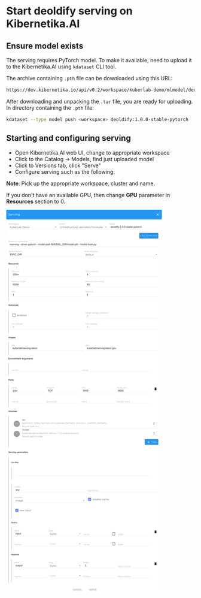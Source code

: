 # Start deoldify serving on Kibernetika.AI

## Ensure model exists

The serving requires PyTorch model. To make it available, need to upload it to
the Kibernetika.AI using `kdataset` CLI tool. 

The archive containing `.pth` file can be downloaded using this URL: 

```bash
https://dev.kibernetika.io/api/v0.2/workspace/kuberlab-demo/mlmodel/deoldify/versions/1.0.0-stable-pytorch/download/model-deoldify-1.0.0-stable-pytorch.tar
```

After downloading and unpacking the `.tar` file, you are ready for uploading.
In directory containing the `.pth` file:

```bash
kdataset --type model push <workspace> deoldify:1.0.0-stable-pytorch
```

## Starting and configuring serving

* Open Kibernetika.AI web UI, change to appropriate workspace
* Click to the Catalog -> Models, find just uploaded model
* Click to Versions tab, click "Serve"
* Configure serving such as the following:

**Note**: Pick up the appropriate workspace, cluster and name.

If you don't have an available GPU, then change **GPU** parameter in **Resources** section to 0.

![](imgs/serving.png)
